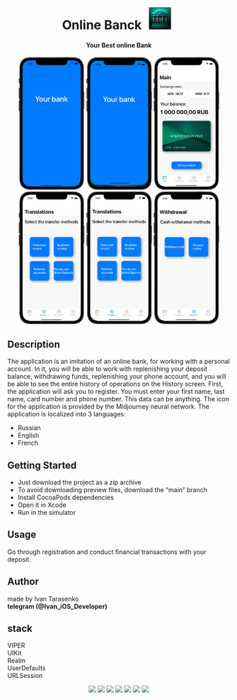 <div align="center">
<br>
<h1>Online Banck <img src="/Preview/icon.png" width="50" height="50" hspace="10"/></h1> 
</div>

<div align="center">
<h4>Your Best online Bank</h4>
</div>

<p align="center">
<img src="/Preview/launchScreen.png" width="149" height="300"/>
<img src="/Preview/registration.gif" width="149" height="300"/>
<img src="/Preview/main.gif" width="149" height="300"/>
<img src="/Preview/translations.gif" width="149" height="300"/>
<img src="/Preview/withdrawalPhone.gif" width="149" height="300"/>
<img src="/Preview/withdrawal.gif" width="149" height="300"/>
</p>

## Description
The application is an imitation of an online bank, for working with a personal account.
In it, you will be able to work with replenishing your deposit balance, withdrawing funds, replenishing your phone account, and you will be able to see the entire history of operations on the History screen.
First, the application will ask you to register. You must enter your first name, last name, card number and phone number. This data can be anything.
The icon for the application is provided by the Midjourney neural network.
The application is localized into 3 languages:
- Russian
- English
- French

## Getting Started
- Just download the project as a zip archive
- To avoid downloading preview files, download the “main” branch
- Install CocoaPods dependencies
- Open it in Xcode
- Run in the simulator

## Usage
Go through registration and conduct financial transactions with your deposit.

## Author
made by Ivan Tarasenko  
**telegram (@Ivan_iOS_Developer)**

## stack
VIPER  
UIKit  
Realm  
UserDefaults  
URLSession  

<p align="center">
<a href="https://github.com/realm/SwiftLint" alt="SwiftLint badge">
<img src="https://img.shields.io/badge/CodeStyle-SwiftLint-blueviolet"></a>
<a href="https://github.com/Ivan-Tarasenko/Online_Bank/blob/main/LICENSE.txt">
<img src="https://img.shields.io/badge/license-MIT-green?style=flat"></a>
<a><img src="https://img.shields.io/github/commit-activity/y/Ivan-Tarasenko/Online_Bank"></a>
<a><img src="https://img.shields.io/github/directory-file-count/Ivan-Tarasenko/Online_Bank"></a>
<a><img src="https://img.shields.io/github/repo-size/Ivan-Tarasenko/Online_Bank"></a>
<a><img src="https://img.shields.io/github/issues-pr-closed/Ivan-Tarasenko/Online_Bank?color=yellowgreen"></a>
<a><img src="https://img.shields.io/badge/language-Swift%205-orange.svg"></a>
</p>

